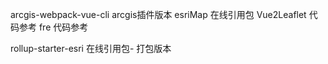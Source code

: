 arcgis-webpack-vue-cli  arcgis插件版本
esriMap  在线引用包
Vue2Leaflet 代码参考
fre  代码参考

rollup-starter-esri  在线引用包- 打包版本
